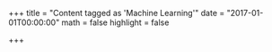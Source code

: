 +++
title = "Content tagged as 'Machine Learning'"
date = "2017-01-01T00:00:00"
math = false
highlight = false

+++

